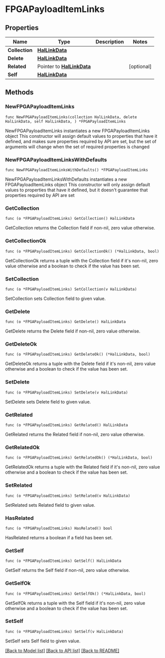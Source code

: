 <!--
Copyright (C) 2020-2025 Arm Limited or its affiliates and Contributors. All rights reserved.
SPDX-License-Identifier: Apache-2.0
-->
# FPGAPayloadItemLinks

## Properties

Name | Type | Description | Notes
------------ | ------------- | ------------- | -------------
**Collection** | [**HalLinkData**](HalLinkData.md) |  | 
**Delete** | [**HalLinkData**](HalLinkData.md) |  | 
**Related** | Pointer to [**HalLinkData**](HalLinkData.md) |  | [optional] 
**Self** | [**HalLinkData**](HalLinkData.md) |  | 

## Methods

### NewFPGAPayloadItemLinks

`func NewFPGAPayloadItemLinks(collection HalLinkData, delete HalLinkData, self HalLinkData, ) *FPGAPayloadItemLinks`

NewFPGAPayloadItemLinks instantiates a new FPGAPayloadItemLinks object
This constructor will assign default values to properties that have it defined,
and makes sure properties required by API are set, but the set of arguments
will change when the set of required properties is changed

### NewFPGAPayloadItemLinksWithDefaults

`func NewFPGAPayloadItemLinksWithDefaults() *FPGAPayloadItemLinks`

NewFPGAPayloadItemLinksWithDefaults instantiates a new FPGAPayloadItemLinks object
This constructor will only assign default values to properties that have it defined,
but it doesn't guarantee that properties required by API are set

### GetCollection

`func (o *FPGAPayloadItemLinks) GetCollection() HalLinkData`

GetCollection returns the Collection field if non-nil, zero value otherwise.

### GetCollectionOk

`func (o *FPGAPayloadItemLinks) GetCollectionOk() (*HalLinkData, bool)`

GetCollectionOk returns a tuple with the Collection field if it's non-nil, zero value otherwise
and a boolean to check if the value has been set.

### SetCollection

`func (o *FPGAPayloadItemLinks) SetCollection(v HalLinkData)`

SetCollection sets Collection field to given value.


### GetDelete

`func (o *FPGAPayloadItemLinks) GetDelete() HalLinkData`

GetDelete returns the Delete field if non-nil, zero value otherwise.

### GetDeleteOk

`func (o *FPGAPayloadItemLinks) GetDeleteOk() (*HalLinkData, bool)`

GetDeleteOk returns a tuple with the Delete field if it's non-nil, zero value otherwise
and a boolean to check if the value has been set.

### SetDelete

`func (o *FPGAPayloadItemLinks) SetDelete(v HalLinkData)`

SetDelete sets Delete field to given value.


### GetRelated

`func (o *FPGAPayloadItemLinks) GetRelated() HalLinkData`

GetRelated returns the Related field if non-nil, zero value otherwise.

### GetRelatedOk

`func (o *FPGAPayloadItemLinks) GetRelatedOk() (*HalLinkData, bool)`

GetRelatedOk returns a tuple with the Related field if it's non-nil, zero value otherwise
and a boolean to check if the value has been set.

### SetRelated

`func (o *FPGAPayloadItemLinks) SetRelated(v HalLinkData)`

SetRelated sets Related field to given value.

### HasRelated

`func (o *FPGAPayloadItemLinks) HasRelated() bool`

HasRelated returns a boolean if a field has been set.

### GetSelf

`func (o *FPGAPayloadItemLinks) GetSelf() HalLinkData`

GetSelf returns the Self field if non-nil, zero value otherwise.

### GetSelfOk

`func (o *FPGAPayloadItemLinks) GetSelfOk() (*HalLinkData, bool)`

GetSelfOk returns a tuple with the Self field if it's non-nil, zero value otherwise
and a boolean to check if the value has been set.

### SetSelf

`func (o *FPGAPayloadItemLinks) SetSelf(v HalLinkData)`

SetSelf sets Self field to given value.



[[Back to Model list]](../README.md#documentation-for-models) [[Back to API list]](../README.md#documentation-for-api-endpoints) [[Back to README]](../README.md)


